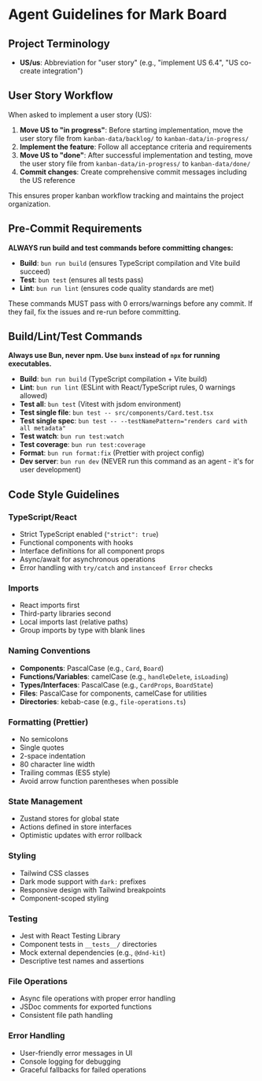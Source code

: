 # Agent Guidelines for Mark Board

## Project Terminology

- **US/us**: Abbreviation for "user story" (e.g., "implement US 6.4", "US co-create integration")

## User Story Workflow

When asked to implement a user story (US):

1. **Move US to "in progress"**: Before starting implementation, move the user story file from `kanban-data/backlog/` to `kanban-data/in-progress/`
2. **Implement the feature**: Follow all acceptance criteria and requirements
3. **Move US to "done"**: After successful implementation and testing, move the user story file from `kanban-data/in-progress/` to `kanban-data/done/`
4. **Commit changes**: Create comprehensive commit messages including the US reference

This ensures proper kanban workflow tracking and maintains the project organization.

## Pre-Commit Requirements

**ALWAYS run build and test commands before committing changes:**

- **Build**: `bun run build` (ensures TypeScript compilation and Vite build succeed)
- **Test**: `bun test` (ensures all tests pass)
- **Lint**: `bun run lint` (ensures code quality standards are met)

These commands MUST pass with 0 errors/warnings before any commit. If they fail, fix the issues and re-run before committing.

## Build/Lint/Test Commands

**Always use Bun, never npm. Use `bunx` instead of `npx` for running executables.**

- **Build**: `bun run build` (TypeScript compilation + Vite build)
- **Lint**: `bun run lint` (ESLint with React/TypeScript rules, 0 warnings allowed)
- **Test all**: `bun test` (Vitest with jsdom environment)
- **Test single file**: `bun test -- src/components/Card.test.tsx`
- **Test single spec**: `bun test -- --testNamePattern="renders card with all metadata"`
- **Test watch**: `bun run test:watch`
- **Test coverage**: `bun run test:coverage`
- **Format**: `bun run format:fix` (Prettier with project config)
- **Dev server**: `bun run dev` (NEVER run this command as an agent - it's for user development)

## Code Style Guidelines

### TypeScript/React

- Strict TypeScript enabled (`"strict": true`)
- Functional components with hooks
- Interface definitions for all component props
- Async/await for asynchronous operations
- Error handling with `try/catch` and `instanceof Error` checks

### Imports

- React imports first
- Third-party libraries second
- Local imports last (relative paths)
- Group imports by type with blank lines

### Naming Conventions

- **Components**: PascalCase (e.g., `Card`, `Board`)
- **Functions/Variables**: camelCase (e.g., `handleDelete`, `isLoading`)
- **Types/Interfaces**: PascalCase (e.g., `CardProps`, `BoardState`)
- **Files**: PascalCase for components, camelCase for utilities
- **Directories**: kebab-case (e.g., `file-operations.ts`)

### Formatting (Prettier)

- No semicolons
- Single quotes
- 2-space indentation
- 80 character line width
- Trailing commas (ES5 style)
- Avoid arrow function parentheses when possible

### State Management

- Zustand stores for global state
- Actions defined in store interfaces
- Optimistic updates with error rollback

### Styling

- Tailwind CSS classes
- Dark mode support with `dark:` prefixes
- Responsive design with Tailwind breakpoints
- Component-scoped styling

### Testing

- Jest with React Testing Library
- Component tests in `__tests__/` directories
- Mock external dependencies (e.g., `@dnd-kit`)
- Descriptive test names and assertions

### File Operations

- Async file operations with proper error handling
- JSDoc comments for exported functions
- Consistent file path handling

### Error Handling

- User-friendly error messages in UI
- Console logging for debugging
- Graceful fallbacks for failed operations
